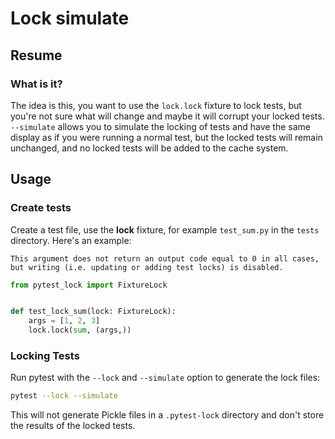 # Lock simulate

## Resume
### What is it?
The idea is this, you want to use the `lock.lock` fixture to lock tests, but you're not sure what will change and maybe it will corrupt your locked tests. `--simulate` allows you to simulate the locking of tests and have the same display as if you were running a normal test, but the locked tests will remain unchanged, and no locked tests will be added to the cache system.
## Usage

### Create tests

Create a test file, use the __lock__ fixture, for example `test_sum.py` in the `tests` directory. Here's an example:

```{warning}
This argument does not return an output code equal to 0 in all cases, but writing (i.e. updating or adding test locks) is disabled.
```

```python
from pytest_lock import FixtureLock


def test_lock_sum(lock: FixtureLock):
    args = [1, 2, 3]
    lock.lock(sum, (args,))
```

### Locking Tests
Run pytest with the `--lock` and `--simulate` option to generate the lock files:

```bash
pytest --lock --simulate
```

This will not generate Pickle files in a `.pytest-lock` directory and don't store the results of the locked tests.

